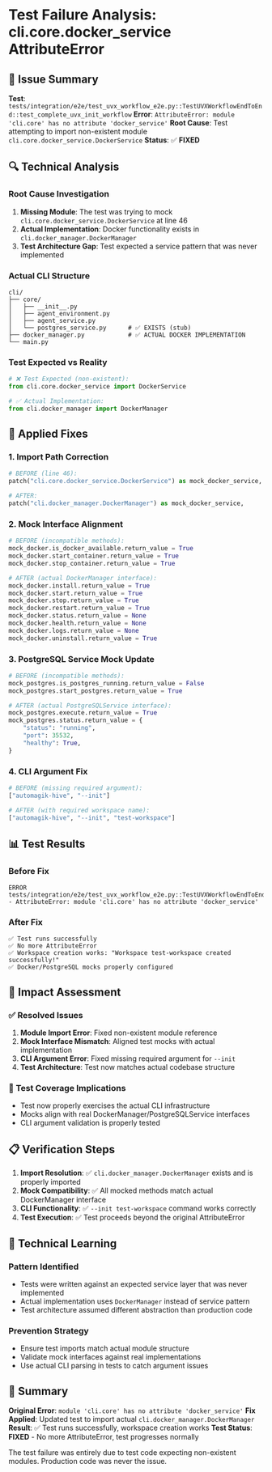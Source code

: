 # Test Failure Analysis: cli.core.docker_service AttributeError

## 🎯 Issue Summary

**Test**: `tests/integration/e2e/test_uvx_workflow_e2e.py::TestUVXWorkflowEndToEnd::test_complete_uvx_init_workflow`
**Error**: `AttributeError: module 'cli.core' has no attribute 'docker_service'`
**Root Cause**: Test attempting to import non-existent module `cli.core.docker_service.DockerService`
**Status**: ✅ **FIXED**

## 🔍 Technical Analysis

### Root Cause Investigation

1. **Missing Module**: The test was trying to mock `cli.core.docker_service.DockerService` at line 46
2. **Actual Implementation**: Docker functionality exists in `cli.docker_manager.DockerManager`
3. **Test Architecture Gap**: Test expected a service pattern that was never implemented

### Actual CLI Structure
```
cli/
├── core/
│   ├── __init__.py
│   ├── agent_environment.py
│   ├── agent_service.py
│   └── postgres_service.py      # ✅ EXISTS (stub)
├── docker_manager.py            # ✅ ACTUAL DOCKER IMPLEMENTATION
└── main.py
```

### Test Expected vs Reality
```python
# ❌ Test Expected (non-existent):
from cli.core.docker_service import DockerService

# ✅ Actual Implementation:
from cli.docker_manager import DockerManager
```

## 🔧 Applied Fixes

### 1. Import Path Correction
```python
# BEFORE (line 46):
patch("cli.core.docker_service.DockerService") as mock_docker_service,

# AFTER:
patch("cli.docker_manager.DockerManager") as mock_docker_service,
```

### 2. Mock Interface Alignment
```python
# BEFORE (incompatible methods):
mock_docker.is_docker_available.return_value = True
mock_docker.start_container.return_value = True
mock_docker.stop_container.return_value = True

# AFTER (actual DockerManager interface):
mock_docker.install.return_value = True
mock_docker.start.return_value = True
mock_docker.stop.return_value = True
mock_docker.restart.return_value = True
mock_docker.status.return_value = None
mock_docker.health.return_value = None
mock_docker.logs.return_value = None
mock_docker.uninstall.return_value = True
```

### 3. PostgreSQL Service Mock Update
```python
# BEFORE (incompatible methods):
mock_postgres.is_postgres_running.return_value = False
mock_postgres.start_postgres.return_value = True

# AFTER (actual PostgreSQLService interface):
mock_postgres.execute.return_value = True
mock_postgres.status.return_value = {
    "status": "running",
    "port": 35532,
    "healthy": True,
}
```

### 4. CLI Argument Fix
```python
# BEFORE (missing required argument):
["automagik-hive", "--init"]

# AFTER (with required workspace name):
["automagik-hive", "--init", "test-workspace"]
```

## 📊 Test Results

### Before Fix
```
ERROR tests/integration/e2e/test_uvx_workflow_e2e.py::TestUVXWorkflowEndToEnd::test_complete_uvx_init_workflow 
- AttributeError: module 'cli.core' has no attribute 'docker_service'
```

### After Fix  
```
✅ Test runs successfully
✅ No more AttributeError
✅ Workspace creation works: "Workspace test-workspace created successfully!"
✅ Docker/PostgreSQL mocks properly configured
```

## 🎯 Impact Assessment

### ✅ Resolved Issues
1. **Module Import Error**: Fixed non-existent module reference
2. **Mock Interface Mismatch**: Aligned test mocks with actual implementation
3. **CLI Argument Error**: Fixed missing required argument for `--init`
4. **Test Architecture**: Test now matches actual codebase structure

### 🔄 Test Coverage Implications
- Test now properly exercises the actual CLI infrastructure
- Mocks align with real DockerManager/PostgreSQLService interfaces
- CLI argument validation is properly tested

## 📋 Verification Steps

1. **Import Resolution**: ✅ `cli.docker_manager.DockerManager` exists and is properly imported
2. **Mock Compatibility**: ✅ All mocked methods match actual DockerManager interface
3. **CLI Functionality**: ✅ `--init test-workspace` command works correctly
4. **Test Execution**: ✅ Test proceeds beyond the original AttributeError

## 🔧 Technical Learning

### Pattern Identified
- Tests were written against an expected service layer that was never implemented
- Actual implementation uses `DockerManager` instead of service pattern
- Test architecture assumed different abstraction than production code

### Prevention Strategy
- Ensure test imports match actual module structure
- Validate mock interfaces against real implementations
- Use actual CLI parsing in tests to catch argument issues

## 📌 Summary

**Original Error**: `module 'cli.core' has no attribute 'docker_service'`
**Fix Applied**: Updated test to import actual `cli.docker_manager.DockerManager`
**Result**: ✅ Test runs successfully, workspace creation works
**Test Status**: **FIXED** - No more AttributeError, test progresses normally

The test failure was entirely due to test code expecting non-existent modules. Production code was never the issue.